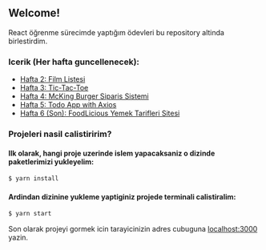 ## Welcome!

React öğrenme sürecimde yaptığım ödevleri bu repository altinda birlestirdim.

### Icerik (Her hafta guncellenecek):

- [Hafta 2: Film Listesi](https://github.com/olcaneristi/bootcamp-projects/tree/main/week-2/movielist)
- [Hafta 3: Tic-Tac-Toe](https://github.com/olcaneristi/bootcamp-projects/tree/main/week-3/tic-tac-toe)
- [Hafta 4: McKing Burger Siparis Sistemi](https://github.com/olcaneristi/bootcamp-projects/tree/main/week-4/mcking-burger)
- [Hafta 5: Todo App with Axios](https://github.com/olcaneristi/bootcamp-projects/tree/main/week-5/todo-api)
- [Hafta 6 (Son): FoodLicious Yemek Tarifleri Sitesi](https://github.com/olcaneristi/bootcamp-projects/tree/main/week-6-7/bitirme-odevi-olcaneristi-main)

### Projeleri nasil calistiririm?

#### Ilk olarak, hangi proje uzerinde islem yapacaksaniz o dizinde paketlerimizi yukleyelim:

```bash
$ yarn install
```

#### Ardindan dizinine yukleme yaptiginiz projede terminali calistiralim:

```bash
$ yarn start
```

Son olarak projeyi gormek icin tarayicinizin adres cubuguna [localhost:3000](http://localhost:3000) yazin.